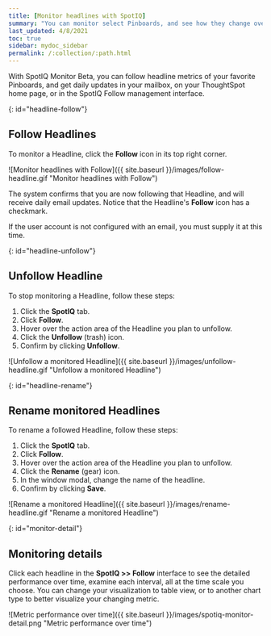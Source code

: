 ```yaml
---
title: [Monitor headlines with SpotIQ]
summary: "You can monitor select Pinboards, and see how they change over time."
last_updated: 4/8/2021
toc: true
sidebar: mydoc_sidebar
permalink: /:collection/:path.html
---
```

With SpotIQ Monitor <span class="label label-beta">Beta</span>, you can follow headline metrics of your favorite Pinboards, and get daily updates in your mailbox, on your ThoughtSpot home page, or in the SpotIQ Follow management interface.

{: id="headline-follow"}
## Follow Headlines

To monitor a Headline, click the **Follow** icon in its top right corner.

![Monitor headlines with Follow]({{ site.baseurl }}/images/follow-headline.gif "Monitor headlines with Follow")

The system confirms that you are now following that Headline, and will receive daily email updates. Notice that the Headline's **Follow** icon has a checkmark.

If the user account is not configured with an email, you must supply it at this time.

{: id="headline-unfollow"}
## Unfollow Headline

To stop monitoring a Headline, follow these steps:

1. Click the **SpotIQ** tab.
2. Click **Follow**.
3. Hover over the action area of the Headline you plan to unfollow.
4. Click the **Unfollow** \(trash\) icon.
5. Confirm by clicking **Unfollow**.

![Unfollow a monitored Headline]({{ site.baseurl }}/images/unfollow-headline.gif "Unfollow a monitored Headline")

{: id="headline-rename"}
## Rename monitored Headlines

To rename a followed Headline, follow these steps:

1. Click the **SpotIQ** tab.
2. Click **Follow**.
3. Hover over the action area of the Headline you plan to unfollow.
4. Click the **Rename** \(gear\) icon.
5. In the window modal, change the name of the headline.
6. Confirm by clicking **Save**.

![Rename a monitored Headline]({{ site.baseurl }}/images/rename-headline.gif "Rename a monitored Headline")

<!--  ![SpotIQ Follow management interface]({{ site.baseurl }}/images/spotiq-monitor.png "SpotIQ Follow management interface")-->

{: id="monitor-detail"}
## Monitoring details

Click each headline in the **SpotIQ >> Follow** interface to see the detailed performance over time, examine each interval, all at the time scale you choose. You can change your visualization to table view, or to another chart type to better visualize your changing metric.

  ![Metric performance over time]({{ site.baseurl }}/images/spotiq-monitor-detail.png "Metric performance over time")
